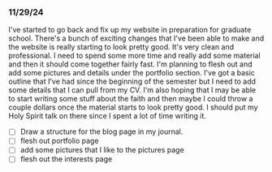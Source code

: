 ### 11/29/24

I've started to go back and fix up my website in preparation for graduate school. There's a bunch of exciting changes that I've been able to make and the website is really starting to look pretty good. It's very clean and professional. I need to spend some more time and really add some material and then it should come together fairly fast. I'm planning to flesh out and add some pictures and details under the portfolio section. I've got a basic outline that I've had since the beginning of the semester but I need to add some details that I can pull from my CV. I'm also hoping that I may be able to start writing some stuff about the faith and then maybe I could throw a couple dollars once the material starts to look pretty good. I should put my Holy Spirit talk on there since I spent a lot of time writing it. 

- [ ] Draw a structure for the blog page in my journal.
- [ ] flesh out portfolio page
- [ ] add some pictures that I like to the pictures page
- [ ] flesh out the interests page